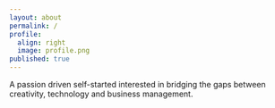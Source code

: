 ```yaml
---
layout: about
permalink: /
profile:
  align: right
  image: profile.png
published: true
---
```



A passion driven self-started interested in bridging the gaps between creativity, technology and business management.
